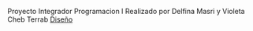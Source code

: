 Proyecto Integrador Programacion I
Realizado por Delfina Masri y Violeta Cheb Terrab
[Diseño](https://docs.google.com/document/d/1keHwCNbedc2V1H1hrc54eqNfcX0ZQFU0x7evbd7Kx1w/edit)

